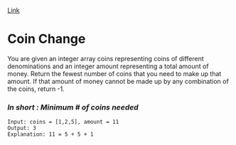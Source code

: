 [Link](https://leetcode.com/problems/coin-change/)
# Coin Change
You are given an integer array coins representing coins of different denominations and an integer amount representing a total amount of money.
Return the fewest number of coins that you need to make up that amount. If that amount of money cannot be made up by any combination of the coins, return -1.

### ***In short : Minimum # of coins needed***
```
Input: coins = [1,2,5], amount = 11
Output: 3
Explanation: 11 = 5 + 5 + 1
```
